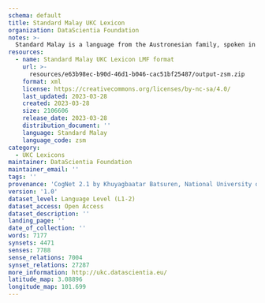 ```yaml
---
schema: default
title: Standard Malay UKC Lexicon
organization: DataScientia Foundation
notes: >-
  Standard Malay is a language from the Austronesian family, spoken in Eurasia. The UKC Lexicon of Standard Malay is represented as a lexico-semantic network. It consists of words, word senses, synsets, as well as sense-level and synset-level relationships.
resources:
  - name: Standard Malay UKC Lexicon LMF format
    url: >-
      resources/e63b98ec-b90d-46d1-b046-cac51bf25487/output-zsm.zip
    format: xml
    license: https://creativecommons.org/licenses/by-nc-sa/4.0/
    last_updated: 2023-03-28
    created: 2023-03-28
    size: 2106606
    release_date: 2023-03-28
    distribution_document: ''
    language: Standard Malay
    language_code: zsm
category:
  - UKC Lexicons
maintainer: DataScientia Foundation
maintainer_email: ''
tags: ''
provenance: 'CogNet 2.1 by Khuyagbaatar Batsuren, National University of Mongolia (http://cognet.ukc.disi.unitn.it); UniMet: Universal Metonymy 1.0 by Temuulen Khishigsuren and Gábor Bella (http://ukc.disi.unitn.it/index.php/metonymy/); MorphyNet 2.0 by Gábor Bella and Khuyagbaatar Batsuren (http://ukc.disi.unitn.it/index.php/morphynet/); Antonymy 1.0 by Gábor Bella (http://ukc.datascientia.eu); Open Multilingual Wordnet 1.4 by Francis Bond, Division of Linguistics and Multilingual Studies, Nanyang Technological University (http://compling.hss.ntu.edu.sg/omw/); Wordnet Bahasa  by Francis Bond, David Moeljadi, Muhammad Zulhelmy, Mohamed Rosman, Nurril Hirfana Mohamed Noor, Suerya Sapuan, Hammam Riza, Tan Enya Kong (http://wn-msa.sourceforge.net/); Princeton WordNet 2.1 by Princeton University (https://wordnet.princeton.edu)'
version: '1.0'
dataset_level: Language Level (L1-2)
dataset_access: Open Access
dataset_description: ''
landing_page: ''
date_of_collection: ''
words: 7177
synsets: 4471
senses: 7788
sense_relations: 7004
synset_relations: 27287
more_information: http://ukc.datascientia.eu/
latitude_map: 3.08896
longitude_map: 101.699
---
```

